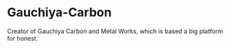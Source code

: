 # Gauchiya-Carbon
Creator of Gauchiya Carbon and Metal Works, which is based a big platform for honest.
